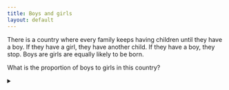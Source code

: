 ```yaml
---
title: Boys and girls
layout: default
---
```


There is a country where every family keeps having children
until they have a boy. If they have a girl, they have another child. If they
have a boy, they stop. Boys are girls are equally likely to be born.

What is the proportion of boys to girls in this country?

<details><summary></summary>

The ratio of boys to girls is 1:1.

### Proof

Let's assume for now that we don't know the strategy that the families use to
decide whether to have another child. However, the births are statistically
independent.

For each birth in the country, we have a $$\frac{1}{2}$$ chance
of having a girl, and a $$\frac{1}{2}$$ chance of having a boy. Thus after $$n$$
births, we expect to have on average $$\frac{n}{2}$$ girls and $$\frac{n}{2}$$ boys.

This gives a ratio of 1:1. Further this is true regardless of what strategy
the families use to decide when to have children.

In this specific case we can also determine the expected number of girls per
family as:

$$
E(g) = \frac{1}{2}(1 + \frac{1}{2}(1 + \frac{1}{2}( 1 + ... )))
= \frac{1}{2} + \frac{1}{2^2} + \frac{1}{2^3} + ...
= 1
$$

This represents that there is a 50% chance of having at least one girl. Given
one girl, there is a 50% chance of having at least 2 girls, and so on.
Since each family stops at one boy, there is on average 1 boy and 1 girl in each family.

</details>
